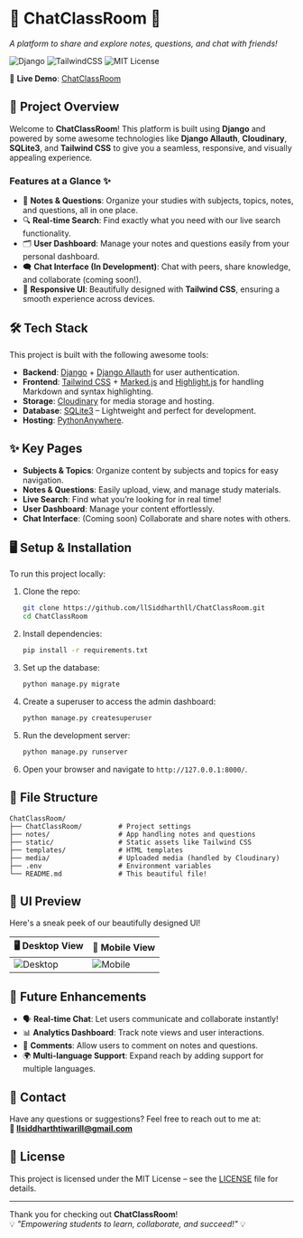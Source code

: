 # 🌟 **ChatClassRoom** 🌟  
_A platform to share and explore notes, questions, and chat with friends!_

![Django](https://img.shields.io/badge/Django-v4.2.1-green) ![TailwindCSS](https://img.shields.io/badge/TailwindCSS-v3.3.2-blue) ![MIT License](https://img.shields.io/badge/License-MIT-yellow)

🚀 **Live Demo**: [ChatClassRoom](https://yourwebsite.pythonanywhere.com)

## 📝 **Project Overview**
Welcome to **ChatClassRoom**! This platform is built using **Django** and powered by some awesome technologies like **Django Allauth**, **Cloudinary**, **SQLite3**, and **Tailwind CSS** to give you a seamless, responsive, and visually appealing experience.  

### Features at a Glance ✨
- 📘 **Notes & Questions**: Organize your studies with subjects, topics, notes, and questions, all in one place.
- 🔍 **Real-time Search**: Find exactly what you need with our live search functionality.
- 🗂️ **User Dashboard**: Manage your notes and questions easily from your personal dashboard.
- 🗨️ **Chat Interface (In Development)**: Chat with peers, share knowledge, and collaborate (coming soon!).
- 🌈 **Responsive UI**: Beautifully designed with **Tailwind CSS**, ensuring a smooth experience across devices.

## 🛠️ **Tech Stack**
This project is built with the following awesome tools:

- **Backend**: [Django](https://www.djangoproject.com/) + [Django Allauth](https://django-allauth.readthedocs.io/) for user authentication.
- **Frontend**: [Tailwind CSS](https://tailwindcss.com/) + [Marked.js](https://marked.js.org/) and [Highlight.js](https://highlightjs.org/) for handling Markdown and syntax highlighting.
- **Storage**: [Cloudinary](https://cloudinary.com/) for media storage and hosting.
- **Database**: [SQLite3](https://www.sqlite.org/index.html) – Lightweight and perfect for development.
- **Hosting**: [PythonAnywhere](https://www.pythonanywhere.com/).

## ✨ **Key Pages**
- **Subjects & Topics**: Organize content by subjects and topics for easy navigation.
- **Notes & Questions**: Easily upload, view, and manage study materials.
- **Live Search**: Find what you’re looking for in real time!
- **User Dashboard**: Manage your content effortlessly.
- **Chat Interface**: (Coming soon) Collaborate and share notes with others.

## 🖥️ **Setup & Installation**

To run this project locally:

1. Clone the repo:
   ```bash
   git clone https://github.com/llSiddharthll/ChatClassRoom.git
   cd ChatClassRoom
   ```

2. Install dependencies:
   ```bash
   pip install -r requirements.txt
   ```

3. Set up the database:
   ```bash
   python manage.py migrate
   ```

4. Create a superuser to access the admin dashboard:
   ```bash
   python manage.py createsuperuser
   ```

5. Run the development server:
   ```bash
   python manage.py runserver
   ```

6. Open your browser and navigate to `http://127.0.0.1:8000/`.

## 📂 **File Structure**
```
ChatClassRoom/
├── ChatClassRoom/         # Project settings
├── notes/                 # App handling notes and questions
├── static/                # Static assets like Tailwind CSS
├── templates/             # HTML templates
├── media/                 # Uploaded media (handled by Cloudinary)
├── .env                   # Environment variables
└── README.md              # This beautiful file!
```

## 🎨 **UI Preview**

Here's a sneak peek of our beautifully designed UI!

| 🖥️ Desktop View | 📱 Mobile View |
|-----------------|----------------|
| ![Desktop](https://your-desktop-screenshot-link.png) | ![Mobile](https://your-mobile-screenshot-link.png) |

## 🔧 **Future Enhancements**
- 🗣️ **Real-time Chat**: Let users communicate and collaborate instantly!
- 📊 **Analytics Dashboard**: Track note views and user interactions.
- 💬 **Comments**: Allow users to comment on notes and questions.
- 🌍 **Multi-language Support**: Expand reach by adding support for multiple languages.

## 📧 **Contact**
Have any questions or suggestions? Feel free to reach out to me at:  
**📧 llsiddharthtiwarill@gmail.com**

## 📝 **License**
This project is licensed under the MIT License – see the [LICENSE](LICENSE) file for details.

---

Thank you for checking out **ChatClassRoom**!  
💡 *"Empowering students to learn, collaborate, and succeed!"* 💡
